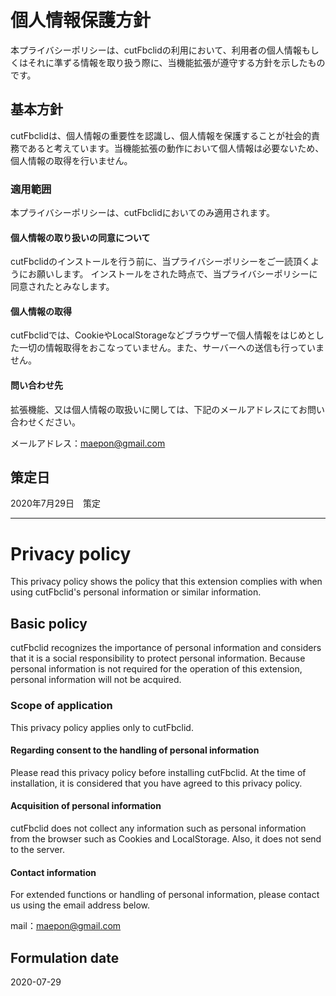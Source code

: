 # 個人情報保護方針

本プライバシーポリシーは、cutFbclidの利用において、利用者の個人情報もしくはそれに準ずる情報を取り扱う際に、当機能拡張が遵守する方針を示したものです。

## 基本方針

cutFbclidは、個人情報の重要性を認識し、個人情報を保護することが社会的責務であると考えています。当機能拡張の動作において個人情報は必要ないため、個人情報の取得を行いません。

### 適用範囲

本プライバシーポリシーは、cutFbclidにおいてのみ適用されます。

#### 個人情報の取り扱いの同意について

cutFbclidのインストールを行う前に、当プライバシーポリシーをご一読頂くようにお願いします。
インストールをされた時点で、当プライバシーポリシーに同意されたとみなします。

#### 個人情報の取得

cutFbclidでは、CookieやLocalStorageなどブラウザーで個人情報をはじめとした一切の情報取得をおこなっていません。また、サーバーへの送信も行っていません。

#### 問い合わせ先

拡張機能、又は個人情報の取扱いに関しては、下記のメールアドレスにてお問い合わせください。

メールアドレス：maepon@gmail.com

## 策定日
2020年7月29日　策定

---

# Privacy policy

This privacy policy shows the policy that this extension complies with when using cutFbclid's personal information or similar information.

## Basic policy

cutFbclid recognizes the importance of personal information and considers that it is a social responsibility to protect personal information. Because personal information is not required for the operation of this extension, personal information will not be acquired.

### Scope of application

This privacy policy applies only to cutFbclid.

#### Regarding consent to the handling of personal information

Please read this privacy policy before installing cutFbclid.
At the time of installation, it is considered that you have agreed to this privacy policy.

#### Acquisition of personal information

cutFbclid does not collect any information such as personal information from the browser such as Cookies and LocalStorage. Also, it does not send to the server.

#### Contact information

For extended functions or handling of personal information, please contact us using the email address below.

mail：maepon@gmail.com

## Formulation date

2020-07-29